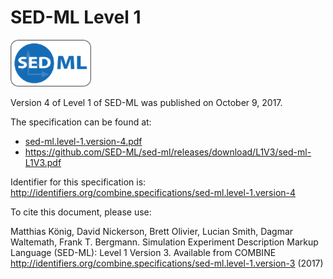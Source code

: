 # SED-ML Level 1
<img src="./files/sed-ml.png" alt="SED-ML logo" height="75"/>

Version 4 of Level 1 of SED-ML was published on October 9, 2017.

The specification can be found at:

* [sed-ml.level-1.version-4.pdf](./files/sed-ml.level-1.version-4.pdf)
* https://github.com/SED-ML/sed-ml/releases/download/L1V3/sed-ml-L1V3.pdf

Identifier for this specification is: http://identifiers.org/combine.specifications/sed-ml.level-1.version-4

To cite this document, please use:

Matthias König, David Nickerson, Brett Olivier, Lucian Smith, Dagmar Waltemath, Frank T. Bergmann. Simulation Experiment Description Markup Language (SED-ML): Level 1 Version 3. Available from COMBINE <http://identifiers.org/combine.specifications/sed-ml.level-1.version-3> (2017)